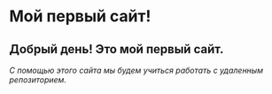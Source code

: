 # Мой первый сайт!

## Добрый день! Это мой первый сайт.

_С помощью этого сайта мы будем учиться работать с удаленным репозиторием._

